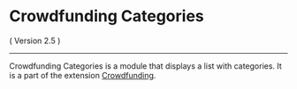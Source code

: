 Crowdfunding Categories
==========================
( Version 2.5 )
- - -

Crowdfunding Categories is a module that displays a list with categories. It is a part of the extension [Crowdfunding](http://itprism.com/free-joomla-extensions/ecommerce-gamification/crowdfunding-collective-raising-capital).